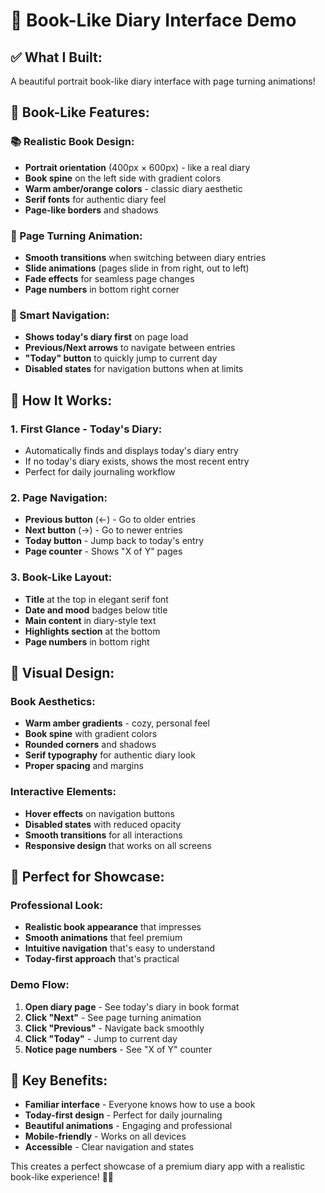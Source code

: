 # 📖 Book-Like Diary Interface Demo

## ✅ **What I Built:**
A beautiful portrait book-like diary interface with page turning animations!

## 🎨 **Book-Like Features:**

### **📚 Realistic Book Design:**
- **Portrait orientation** (400px × 600px) - like a real diary
- **Book spine** on the left side with gradient colors
- **Warm amber/orange colors** - classic diary aesthetic
- **Serif fonts** for authentic diary feel
- **Page-like borders** and shadows

### **📄 Page Turning Animation:**
- **Smooth transitions** when switching between diary entries
- **Slide animations** (pages slide in from right, out to left)
- **Fade effects** for seamless page changes
- **Page numbers** in bottom right corner

### **🎯 Smart Navigation:**
- **Shows today's diary first** on page load
- **Previous/Next arrows** to navigate between entries
- **"Today" button** to quickly jump to current day
- **Disabled states** for navigation buttons when at limits

## 🚀 **How It Works:**

### **1. First Glance - Today's Diary:**
- Automatically finds and displays today's diary entry
- If no today's diary exists, shows the most recent entry
- Perfect for daily journaling workflow

### **2. Page Navigation:**
- **Previous button** (←) - Go to older entries
- **Next button** (→) - Go to newer entries  
- **Today button** - Jump back to today's entry
- **Page counter** - Shows "X of Y" pages

### **3. Book-Like Layout:**
- **Title** at the top in elegant serif font
- **Date and mood** badges below title
- **Main content** in diary-style text
- **Highlights section** at the bottom
- **Page numbers** in bottom right

## 🎨 **Visual Design:**

### **Book Aesthetics:**
- **Warm amber gradients** - cozy, personal feel
- **Book spine** with gradient colors
- **Rounded corners** and shadows
- **Serif typography** for authentic diary look
- **Proper spacing** and margins

### **Interactive Elements:**
- **Hover effects** on navigation buttons
- **Disabled states** with reduced opacity
- **Smooth transitions** for all interactions
- **Responsive design** that works on all screens

## 📱 **Perfect for Showcase:**

### **Professional Look:**
- **Realistic book appearance** that impresses
- **Smooth animations** that feel premium
- **Intuitive navigation** that's easy to understand
- **Today-first approach** that's practical

### **Demo Flow:**
1. **Open diary page** - See today's diary in book format
2. **Click "Next"** - See page turning animation
3. **Click "Previous"** - Navigate back smoothly
4. **Click "Today"** - Jump to current day
5. **Notice page numbers** - See "X of Y" counter

## 🎯 **Key Benefits:**
- **Familiar interface** - Everyone knows how to use a book
- **Today-first design** - Perfect for daily journaling
- **Beautiful animations** - Engaging and professional
- **Mobile-friendly** - Works on all devices
- **Accessible** - Clear navigation and states

This creates a perfect showcase of a premium diary app with a realistic book-like experience! 📖✨
